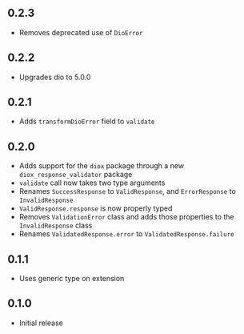 ## 0.2.3
- Removes deprecated use of `DioError`

## 0.2.2
- Upgrades dio to 5.0.0

## 0.2.1
- Adds `transformDioError` field to `validate`

## 0.2.0
- Adds support for the `diox` package through a new `diox_response_validator` package
- `validate` call now takes two type arguments
- Renames `SuccessResponse` to `ValidResponse`, and `ErrorResponse` to `InvalidResponse`
- `ValidResponse.response` is now properly typed
- Removes `ValidationError` class and adds those properties to the `InvalidResponse` class
- Renames `ValidatedResponse.error` to `ValidatedResponse.failure`

## 0.1.1
- Uses generic type on extension

## 0.1.0
- Initial release
